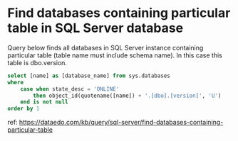# Find databases containing particular table in SQL Server database

Query below finds all databases in SQL Server instance containing particular table (table name must include schema name). In this case this table is dbo.version.


``` sql
select [name] as [database_name] from sys.databases 
where 
    case when state_desc = 'ONLINE' 
        then object_id(quotename([name]) + '.[dbo].[version]', 'U') 
    end is not null
order by 1
```

ref: https://dataedo.com/kb/query/sql-server/find-databases-containing-particular-table